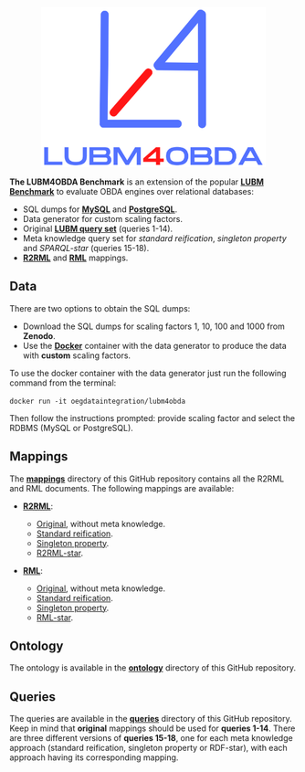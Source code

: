 <p align="center">
<img src="https://github.com/oeg-upm/lubm4obda/blob/main/logo.png" height="280" alt="morph">
</p>

**The LUBM4OBDA Benchmark** is an extension of the popular **[LUBM Benchmark](http://swat.cse.lehigh.edu/projects/lubm/)** to evaluate OBDA engines over relational databases:

- SQL dumps for **[MySQL](https://www.mysql.com/)** and **[PostgreSQL](https://www.postgresql.org/)**.
- Data generator for custom scaling factors.
- Original **[LUBM query set](http://swat.cse.lehigh.edu/projects/lubm/queries-sparql.txt)** (queries 1-14).
- Meta knowledge query set for _standard reification_, _singleton property_ and _SPARQL-star_ (queries 15-18).
- **[R2RML](https://www.w3.org/TR/r2rml/)** and **[RML](https://rml.io/specs/rml/)** mappings.

## Data

There are two options to obtain the SQL dumps:

- Download the SQL dumps for scaling factors 1, 10, 100 and 1000 from **Zenodo**.
- Use the **[Docker](https://hub.docker.com/r/oegdataintegration/lubm4obda)** container with the data generator to produce the data with **custom** scaling factors.

To use the docker container with the data generator just run the following command from the terminal:

`docker run -it oegdataintegration/lubm4obda`

Then follow the instructions prompted: provide scaling factor and select the RDBMS (MySQL or PostgreSQL).

## Mappings

The **[mappings](https://github.com/oeg-upm/lubm4obda/tree/main/mappings)** directory of this GitHub repository contains all the R2RML and RML documents. The following mappings are available:

- **[R2RML](https://github.com/oeg-upm/lubm4obda/tree/main/mappings/r2rml)**:
  - [Original](https://github.com/oeg-upm/lubm4obda/blob/main/mappings/r2rml/lubm4obda.r2rml.ttl), without meta knowledge.
  - [Standard reification](https://github.com/oeg-upm/lubm4obda/blob/main/mappings/r2rml/lubm4obda-reification.r2rml.ttl).
  - [Singleton property](https://github.com/oeg-upm/lubm4obda/blob/main/mappings/r2rml/lubm4obda-singleton-property.r2rml.ttl).
  - [R2RML-star](https://github.com/oeg-upm/lubm4obda/blob/main/mappings/r2rml/lubm4obda-star.r2rml.ttl).

- **[RML](https://github.com/oeg-upm/lubm4obda/tree/main/mappings/rml)**:
  - [Original](https://github.com/oeg-upm/lubm4obda/blob/main/mappings/rml/lubm4obda.rml.ttl), without meta knowledge.
  - [Standard reification](https://github.com/oeg-upm/lubm4obda/blob/main/mappings/rml/lubm4obda-reification.rml.ttl).
  - [Singleton property](https://github.com/oeg-upm/lubm4obda/blob/main/mappings/rml/lubm4obda-singleton-property.rml.ttl).
  - [RML-star](https://github.com/oeg-upm/lubm4obda/blob/main/mappings/rml/lubm4obda-star.rml.ttl).

## Ontology

The ontology is available in the **[ontology](https://github.com/oeg-upm/lubm4obda/blob/main/ontology/univ-bench.owl)** directory of this GitHub repository.

## Queries

The queries are available in the **[queries](https://github.com/oeg-upm/lubm4obda/tree/main/queries)** directory of this GitHub repository. Keep in mind that **original** mappings should be used for **queries 1-14**. There are three different versions of **queries 15-18**, one for each meta knowledge approach (standard reification, singleton property or RDF-star), with each approach having its corresponding mapping.
